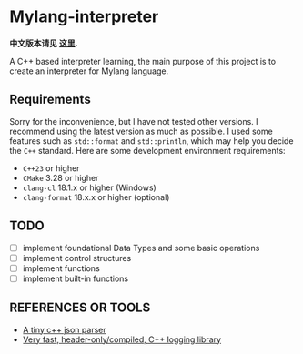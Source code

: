 # Mylang-interpreter

**中文版本请见 [这里](../README.md).**

A C++ based interpreter learning, the main purpose of this project is to create an interpreter for Mylang language.

## Requirements

Sorry for the inconvenience, but I have not tested other versions. I recommend using the latest version as much as
possible.
I used some features such as `std::format` and `std::println`, which may help you decide the `C++` standard.
Here are some development environment requirements:

- `C++23` or higher
- `CMake` 3.28 or higher
- `clang-cl` 18.1.x or higher (Windows)
- `clang-format` 18.x.x or higher (optional)

## TODO

- [ ] implement foundational Data Types and some basic operations
- [ ] implement control structures
- [ ] implement functions
- [ ] implement built-in functions

## REFERENCES OR TOOLS

- [A tiny c++ json parser](https://github.com/sukai33/yazi-json)
- [Very fast, header-only/compiled, C++ logging library](https://github.com/gabime/spdlog/tree/v1.x)